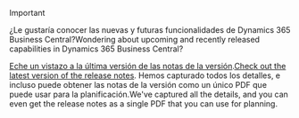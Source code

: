 > [!IMPORTANT]
>
> <span data-ttu-id="6524c-101">¿Le gustaría conocer las nuevas y futuras funcionalidades de Dynamics 365 Business Central?</span><span class="sxs-lookup"><span data-stu-id="6524c-101">Wondering about upcoming and recently released capabilities in Dynamics 365 Business Central?</span></span>
>
> <span data-ttu-id="6524c-102">[Eche un vistazo a la última versión de las notas de la versión](/business-applications-release-notes/April19/dynamics365-business-central/).</span><span class="sxs-lookup"><span data-stu-id="6524c-102">[Check out the latest version of the release notes](/business-applications-release-notes/April19/dynamics365-business-central/).</span></span> <span data-ttu-id="6524c-103">Hemos capturado todos los detalles, e incluso puede obtener las notas de la versión como un único PDF que puede usar para la planificación.</span><span class="sxs-lookup"><span data-stu-id="6524c-103">We've captured all the details, and you can even get the release notes as a single PDF that you can use for planning.</span></span>  
